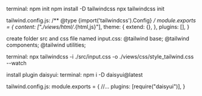 terminal:
npm init
npm install -D tailwindcss
npx tailwindcss init

tailwind.config.js:
/** @type {import('tailwindcss').Config} */
module.exports = {
  content: ["./views/html/*.{html,js}"],
  theme: {
    extend: {},
  },
  plugins: [],
}

create folder src and css file named input.css:
@tailwind base;
@tailwind components;
@tailwind utilities;

terminal:
npx tailwindcss -i ./src/input.css -o ./views/css/style_tailwind.css --watch

install plugin daisyui:
terminal:
npm i -D daisyui@latest

tailwind.config.js:
module.exports = {
  //...
  plugins: [require("daisyui")],
}